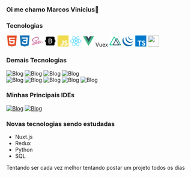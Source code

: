### Oi me chamo Marcos Vinicius👋

### Tecnologias
<div>
  <img src="https://github.com/devicons/devicon/blob/master/icons/html5/html5-plain.svg" width="30px" height="30px"></img>
  <img src="https://github.com/devicons/devicon/blob/master/icons/css3/css3-plain.svg" width="30px" height="30px"></img>
  <img src="https://github.com/devicons/devicon/blob/master/icons/sass/sass-original.svg" width="30px" height="30px"></img>
  <img src="https://github.com/devicons/devicon/blob/master/icons/bootstrap/bootstrap-plain.svg" width="30px" height="30px"></img>
  <img src="https://github.com/devicons/devicon/blob/master/icons/javascript/javascript-plain.svg" width="30px" height="30px"></img>
  <img src="https://github.com/devicons/devicon/blob/master/icons/react/react-original.svg" width="30px" height="30px"></img>
  <img src="https://github.com/devicons/devicon/blob/master/icons/vuejs/vuejs-original.svg" width="30px" height="30px"></img>
  Vuex
  <img src="https://github.com/devicons/devicon/blob/master/icons/nuxtjs/nuxtjs-original.svg" width="30px" height="30px"></img>
  <img src="https://github.com/devicons/devicon/blob/master/icons/jquery/jquery-plain.svg" width="30px" height="30px"></img>
  <img src="https://github.com/devicons/devicon/blob/master/icons/typescript/typescript-plain.svg" width="30px" height="30px"></img>
  <img src="https://axios-http.com/assets/logo.svg" width="30px" height="30px"></img>
</div>

### Demais Tecnologias
  ![Blog](https://img.shields.io/badge/Microsoft_Excel-217346?style=for-the-badge&logo=microsoft-excel&logoColor=white)
  ![Blog](https://img.shields.io/badge/Microsoft_PowerPoint-B7472A?style=for-the-badge&logo=microsoft-powerpoint&logoColor=white)
  ![Blog](https://img.shields.io/badge/Microsoft_Word-2B579A?style=for-the-badge&logo=microsoft-word&logoColor=white)
  ![Blog](https://img.shields.io/badge/Adobe%20after%20affects-CF96FD?style=for-the-badge&logo=Adobe%20after%20effects&logoColor=393665)
  <br>
  ![Blog](https://img.shields.io/badge/Adobe%20Illustrator-FF9A00?style=for-the-badge&logo=adobe%20illustrator&logoColor=white)
  ![Blog](https://img.shields.io/badge/Adobe%20Photoshop-31A8FF?style=for-the-badge&logo=Adobe%20Photoshop&logoColor=black)
  ![Blog](https://img.shields.io/badge/Adobe%20XD-470137?style=for-the-badge&logo=Adobe%20XD&logoColor=#FF61F6)
  ![Blog](https://img.shields.io/badge/Canva-%2300C4CC.svg?&style=for-the-badge&logo=Canva&logoColor=white)
  ![Blog](https://img.shields.io/badge/Figma-F24E1E?style=for-the-badge&logo=figma&logoColor=white)

### Minhas Principais IDEs
[![Blog](https://img.shields.io/badge/Visual_Studio_Code-0078D4?style=for-the-badge&logo=visual%20studio%20code&logoColor=white)](https://code.visualstudio.com/)
[![Blog](https://img.shields.io/badge/Codesandbox-000000?style=for-the-badge&logo=CodeSandbox&logoColor=Dracula)](https://codesandbox.io)

### Novas tecnologias sendo estudadas

<ul>
  <li>Nuxt.js</li>
  <li>Redux</li>
  <li>Python</li>
  <li>SQL</li>
</ul>

Tentando ser cada vez melhor
tentando postar um projeto todos os dias
